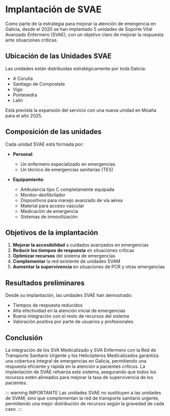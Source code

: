 # Implantación de SVAE

Como parte de la estrategia para mejorar la atención de emergencia en Galicia, desde el 2020 se han implantado 5 unidades de Soporte Vital Avanzado Enfermero (SVAE), con un objetivo claro de mejorar la respuesta ante situaciones críticas.

## Ubicación de las Unidades SVAE

Las unidades están distribuidas estratégicamente por toda Galicia:

- A Coruña
- Santiago de Compostela
- Vigo
- Pontevedra
- Lalín

Está prevista la expansión del servicio con una nueva unidad en Moaña para el año 2025.

## Composición de las unidades

Cada unidad SVAE está formada por:

- **Personal**:
  - Un enfermero especializado en emergencias
  - Un técnico de emergencias sanitarias (TES)

- **Equipamiento**:
  - Ambulancia tipo C completamente equipada
  - Monitor-desfibrilador
  - Dispositivos para manejo avanzado de vía aérea
  - Material para acceso vascular
  - Medicación de emergencia
  - Sistemas de inmovilización

## Objetivos de la implantación

1. **Mejorar la accesibilidad** a cuidados avanzados en emergencias
2. **Reducir los tiempos de respuesta** en situaciones críticas
3. **Optimizar recursos** del sistema de emergencias
4. **Complementar** la red existente de unidades SVAM
5. **Aumentar la supervivencia** en situaciones de PCR y otras emergencias

## Resultados preliminares

Desde su implantación, las unidades SVAE han demostrado:

- Tiempos de respuesta reducidos
- Alta efectividad en la atención inicial de emergencias
- Buena integración con el resto de recursos del sistema
- Valoración positiva por parte de usuarios y profesionales

## Conclusión

La integración de los SVA Medicalizado y SVA Enfermero con la Red de Transporte Sanitario Urgente y los Helicópteros Medicalizados garantiza una cobertura integral de emergencias en Galicia, permitiendo una respuesta eficiente y rápida en la atención a pacientes críticos. La implantación de SVAE refuerza este sistema, asegurando que todos los recursos estén alineados para mejorar la tasa de supervivencia de los pacientes.

::: warning IMPORTANTE
Las unidades SVAE no sustituyen a las unidades de SVAM, sino que complementan la red de transporte sanitario urgente, permitiendo una mejor distribución de recursos según la gravedad de cada caso.
::: 